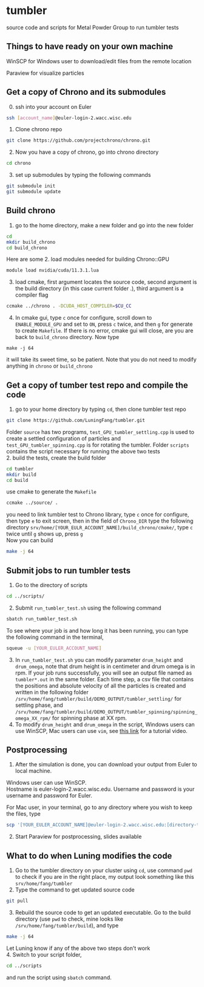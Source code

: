 # tumbler
source code and scripts for Metal Powder Group to run tumbler tests

## Things to have ready on your own machine
WinSCP for Windows user to download/edit files from the remote location

Paraview for visualize particles

## Get a copy of Chrono and its submodules
0. ssh into your account on Euler
````sh
ssh [account_name]@euler-login-2.wacc.wisc.edu
````
1. Clone chrono repo
````sh
git clone https://github.com/projectchrono/chrono.git
````
2. Now you have a copy of chrono, go into chrono directory
````sh
cd chrono
````
3. set up submodules by typing the following commands
````sh
git submodule init
git submodule update
````

## Build chrono
1. go to the home directory, make a new folder and go into the new folder
````sh
cd
mkdir build_chrono
cd build_chrono
````
Here are some 
2. load modules needed for building Chrono::GPU
````sh
module load nvidia/cuda/11.3.1.lua 
````
3. load cmake, first argument locates the source code, second argument is the build directory (in this case current folder .), third argument is a compiler flag
````sh
ccmake ../chrono . -DCUDA_HOST_COMPILER=$CU_CC
````
4. In cmake gui, type `c` once for configure, scroll down to `ENABLE_MODULE_GPU` and set to `ON`, press `c` twice, and then `g` for generate to create `Makefile`. If there is no error, cmake gui will close, are you are back to `build_chrono` directory. Now type
````
make -j 64
````
it will take its sweet time, so be patient. Note that you do not need to modify anything in `chrono` or `build_chrono`  

## Get a copy of tumber test repo and compile the code 
1. go to your home directory by typing `cd`, then clone tumbler test repo
````sh
git clone https://github.com/LuningFang/tumbler.git
````
Folder `source` has two programs, `test_GPU_tumbler_settling.cpp` is used to create a settled configuration of particles and `test_GPU_tumbler_spinning.cpp` is for rotating the tumbler. Folder `scripts` contains the script necessary for running the above two tests  
2. build the tests, create the build folder
````sh
cd tumbler
mkdir build
cd build
````
use cmake to generate the `Makefile`
````sh
ccmake ../source/ .
````
you need to link tumbler test to Chrono library, type `c` once for configure, then type `e` to exit screen, then in the field of `Chrono_DIR` type the following directory `srv/home/[YOUR_EULR_ACCOUNT_NAME]/build_chrono/cmake/`, type `c` twice until `g` shows up, press `g`  
Now you can build
````sh
make -j 64
````
## Submit jobs to run tumbler tests
1. Go to the directory of scripts
````sh
cd ../scripts/
````
2. Submit `run_tumbler_test.sh` using the following command
````sh
sbatch run_tumbler_test.sh
````
To see where your job is and how long it has been running, you can type the following command in the terminal, 
````sh
squeue -u [YOUR_EULER_ACCOUNT_NAME]
````
3. In `run_tumbler_test.sh` you can modify parameter `drum_height` and `drum_omega`, note that drum height is in centimeter and drum omega is in rpm. If your job runs successfully, you will see an output file named as `tumbler*.out` in the same folder. Each time step, a csv file that contains the positions and absolute velocity of all the particles is created and written in the following folder 
`/srv/home/fang/tumbler/build/DEMO_OUTPUT/tumbler_settling/` for settling phase, and   `/srv/home/fang/tumbler/build/DEMO_OUTPUT/tumbler_spinning/spinning_omega_XX_rpm/` for spinning phase at XX rpm. 
4. To modify `drum_height` and `drum_omega` in the script, Windows users can use WinSCP, Mac users can use `vim`, see [this link](https://www.youtube.com/watch?v=ggSyF1SVFr4) for a tutorial video.

## Postprocessing
1. After the simulation is done, you can download your output from Euler to local machine. 

Windows user can use WinSCP.   
Hostname is euler-login-2.wacc.wisc.edu. 
Username and password is your username and password for Euler.   

For Mac user, in your terminal, go to any directory where you wish to keep the files, type
````sh
scp '[YOUR_EULER_ACCOUNT_NAME]@euler-login-2.wacc.wisc.edu:[directory-to-your-csv-files]/*' .
````
2. Start Paraview for postprocessing, slides available

## What to do when Luning modifies the code
1. Go to the tumbler directory on your cluster using `cd`, use command `pwd` to check if you are in the right place, my output look something like this `srv/home/fang/tumbler`
2. Type the command to get updated source code
````sh
git pull
````
3. Rebuild the source code to get an updated executable. Go to the build directory (use `pwd` to check, mine looks like `/srv/home/fang/tumbler/build`), and type
````sh
make -j 64
````
Let Luning know if any of the above two steps don't work  
4. Switch to your script folder,
````sh
cd ../scripts
````
and run the script using `sbatch` command. 

